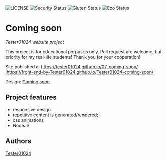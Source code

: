 ![LICENSE](https://img.shields.io/badge/license-MIT-blue.svg?style=flat-square)
![Security Status](https://img.shields.io/security-headers?label=Security&url=https%3A%2F%2Fgithub.com&style=flat-square)
![Gluten Status](https://img.shields.io/badge/Gluten-Free-green.svg)
![Eco Status](https://img.shields.io/badge/ECO-Friendly-green.svg)

# Coming soon

_Tester01024 website project_

This project is for educational porpuses only. Pull request are welcome, but priority for my real-life students! Thank you for your cooperation!

Site published at https://tester01024.github.io/07-coming-soon/
!https://front-end-by-Tester01024.github.io/Tester01024-coming-soon/

Design: [Coming soon](https://cdn.discordapp.com/attachments/648536139677958156/651479019476221953/coming-soon-wide.png)

## Project features

- responsive design
- repetitive content is generated/rendered;
- css animations
- NodeJS

## Authors

[Tester01024](https://github.com/Tester01024)
